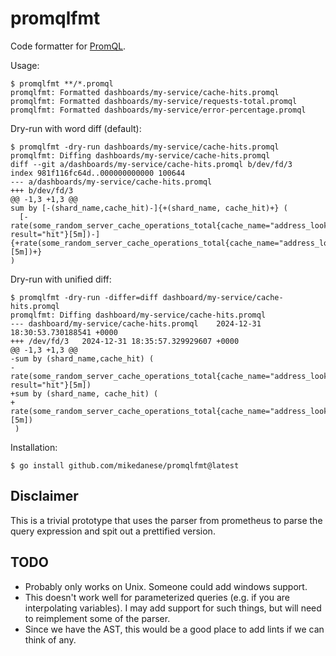 # promqlfmt

Code formatter for [PromQL].

Usage:

```
$ promqlfmt **/*.promql
promqlfmt: Formatted dashboards/my-service/cache-hits.promql
promqlfmt: Formatted dashboards/my-service/requests-total.promql
promqlfmt: Formatted dashboards/my-service/error-percentage.promql
```

Dry-run with word diff (default):

```console
$ promqlfmt -dry-run dashboards/my-service/cache-hits.promql
promqlfmt: Diffing dashboards/my-service/cache-hits.promql
diff --git a/dashboards/my-service/cache-hits.promql b/dev/fd/3
index 981f116fc64d..000000000000 100644
--- a/dashboards/my-service/cache-hits.promql
+++ b/dev/fd/3
@@ -1,3 +1,3 @@
sum by [-(shard_name,cache_hit)-]{+(shard_name, cache_hit)+} (
  [-rate(some_random_server_cache_operations_total{cache_name="address_lookup", result="hit"}[5m])-]{+rate(some_random_server_cache_operations_total{cache_name="address_lookup",result="hit"}[5m])+}
)
```

Dry-run with unified diff:

```console
$ promqlfmt -dry-run -differ=diff dashboard/my-service/cache-hits.promql 
promqlfmt: Diffing dashboard/my-service/cache-hits.promql
--- dashboard/my-service/cache-hits.promql    2024-12-31 18:30:53.730188541 +0000
+++ /dev/fd/3   2024-12-31 18:35:57.329929607 +0000
@@ -1,3 +1,3 @@
-sum by (shard_name,cache_hit) (
-    rate(some_random_server_cache_operations_total{cache_name="address_lookup", result="hit"}[5m])
+sum by (shard_name, cache_hit) (
+  rate(some_random_server_cache_operations_total{cache_name="address_lookup",result="hit"}[5m])
 )
```

Installation:

```
$ go install github.com/mikedanese/promqlfmt@latest
```

## Disclaimer

This is a trivial prototype that uses the parser from prometheus to parse the
query expression and spit out a prettified version. 

## TODO

* Probably only works on Unix. Someone could add windows support.
* This doesn't work well for parameterized queries (e.g. if you are
  interpolating variables). I may add support for such things, but will need to
  reimplement some of the parser.
* Since we have the AST, this would be a good place to add lints if we can think
  of any.


[PromQL]: https://prometheus.io/docs/prometheus/latest/querying/basics/